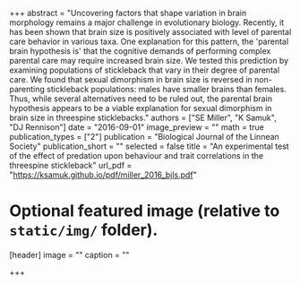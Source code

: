 +++
abstract = "Uncovering factors that shape variation in brain morphology remains a major challenge in evolutionary biology. Recently, it has been shown that brain size is positively associated with level of parental care behavior in various taxa. One explanation for this pattern, the 'parental brain hypothesis is' that the cognitive demands of performing complex parental care may require increased brain size. We tested this prediction by examining populations of stickleback that vary in their degree of parental care. We found that sexual dimorphism in brain size is reversed in non-parenting stickleback populations: males have smaller brains than females. Thus, while several alternatives need to be ruled out, the parental brain hypothesis appears to be a viable explanation for sexual dimorphism in brain size in threespine sticklebacks."
authors = ["SE Miller", "K Samuk", "DJ Rennison"]
date = "2016-09-01"
image_preview = ""
math = true
publication_types = ["2"]
publication = "Biological Journal of the Linnean Society"
publication_short = ""
selected = false
title = "An experimental test of the effect of predation upon behaviour and trait correlations in the threespine stickleback"
url_pdf = "https://ksamuk.github.io/pdf/miller_2016_bjls.pdf"


# Optional featured image (relative to `static/img/` folder).
[header]
image = ""
caption = ""

+++